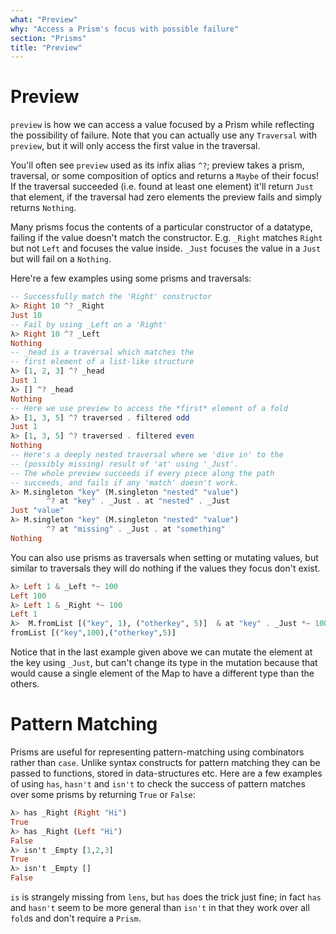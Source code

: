 ```yaml
---
what: "Preview"
why: "Access a Prism's focus with possible failure"
section: "Prisms"
title: "Preview"
---
```


# Preview

`preview` is how we can access a value focused by a Prism while reflecting the
possibility of failure. Note that you can actually use any `Traversal` with
`preview`, but it will only access the first value in the traversal.

You'll often see `preview` used as its infix alias `^?`; preview takes a prism,
traversal, or some composition of optics and returns a `Maybe` of their focus!
If the traversal succeeded (i.e. found at least one element) it'll return `Just`
that element, if the traversal had zero elements the preview fails and
simply returns `Nothing`.

Many prisms focus the contents of a particular constructor of a datatype,
failing if the value doesn't match the constructor. E.g. `_Right` matches
`Right` but not `Left` and focuses the value inside. `_Just` focuses the value
in a `Just` but will fail on a `Nothing`.

Here're a few examples using some prisms and traversals:

```haskell
-- Successfully match the 'Right' constructor
λ> Right 10 ^? _Right
Just 10
-- Fail by using _Left on a 'Right'
λ> Right 10 ^? _Left
Nothing
-- _head is a traversal which matches the 
-- first element of a list-like structure
λ> [1, 2, 3] ^? _head
Just 1
λ> [] ^? _head
Nothing
-- Here we use preview to access the *first* element of a fold
λ> [1, 3, 5] ^? traversed . filtered odd
Just 1
λ> [1, 3, 5] ^? traversed . filtered even
Nothing
-- Here's a deeply nested traversal where we 'dive in' to the 
-- (possibly missing) result of 'at' using '_Just'. 
-- The whole preview succeeds if every piece along the path 
-- succeeds, and fails if any 'match' doesn't work.
λ> M.singleton "key" (M.singleton "nested" "value")  
        ^? at "key" . _Just . at "nested" . _Just
Just "value"
λ> M.singleton "key" (M.singleton "nested" "value")  
        ^? at "missing" . _Just . at "something"
Nothing
```

You can also use prisms as traversals when setting or mutating values, but
similar to traversals they will do nothing if the values they focus don't exist.

```haskell
λ> Left 1 & _Left *~ 100
Left 100
λ> Left 1 & _Right *~ 100
Left 1
λ>  M.fromList [("key", 1), ("otherkey", 5)]  & at "key" . _Just *~ 100
fromList [("key",100),("otherkey",5)]
```

Notice that in the last example given above we can mutate the element at the
key using `_Just`, but can't change its type in the mutation because that
would cause a single element of the Map to have a different type than the
others.

# Pattern Matching

Prisms are useful for representing pattern-matching using combinators rather
than `case`. Unlike syntax constructs for pattern matching they can be passed
to functions, stored in data-structures etc. Here are a few examples of using
`has`, `hasn't` and `isn't` to check the success of pattern matches over some
prisms by returning `True` or `False`:

```haskell
λ> has _Right (Right "Hi")
True
λ> has _Right (Left "Hi")
False
λ> isn't _Empty [1,2,3]
True
λ> isn't _Empty []
False
```

`is` is strangely missing from `lens`, but `has` does the trick just fine;
in fact `has` and `hasn't` seem to be more general than `isn't` in that they
work over all `fold`s and don't require a `Prism`.
